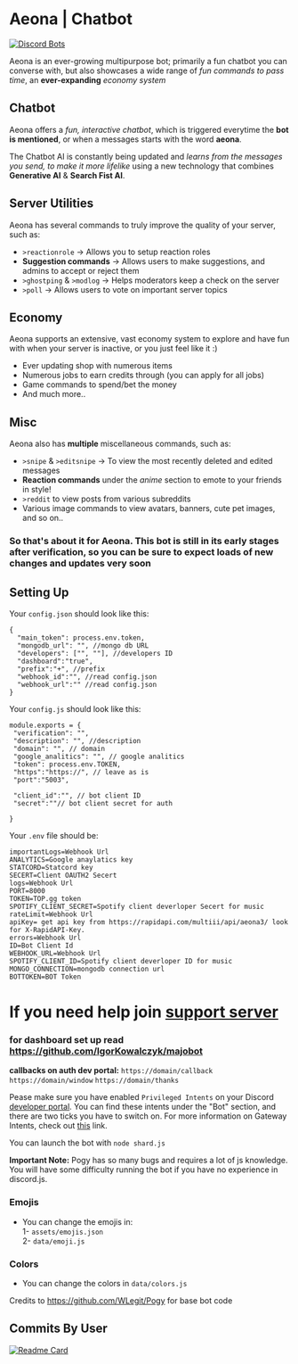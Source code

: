 # Aeona | Chatbot

[![Discord Bots](https://top.gg/api/widget/931226824753700934.svg)](https://top.gg/bot/931226824753700934)

Aeona is an ever-growing multipurpose bot; primarily a fun chatbot you can converse with, but also showcases a wide range of _fun commands to pass time_, an **ever-expanding** _economy system_

## Chatbot

Aeona offers a _fun, interactive chatbot_, which is triggered everytime the **bot is mentioned**, or when a messages starts with the word **aeona**.

The Chatbot AI is constantly being updated and _learns from the messages you send, to make it more lifelike_ using a new technology that combines **Generative AI** & **Search Fist AI**.

## Server Utilities

Aeona has several commands to truly improve the quality of your server, such as:

- `>reactionrole` → Allows you to setup reaction roles
- **Suggestion commands** → Allows users to make suggestions, and admins to accept or reject them
- `>ghostping` & `>modlog` → Helps moderators keep a check on the server
- `>poll` → Allows users to vote on important server topics

## Economy

Aeona supports an extensive, vast economy system to explore and have fun with when your server is inactive, or you just feel like it :)

- Ever updating shop with numerous items
- Numerous jobs to earn credits through (you can apply for all jobs)
- Game commands to spend/bet the money
- And much more..

## Misc

Aeona also has **multiple** miscellaneous commands, such as:

- `>snipe` & `>editsnipe` → To view the most recently deleted and edited messages
- **Reaction commands** under the _anime_ section to emote to your friends in style!
- `>reddit` to view posts from various subreddits
- Various image commands to view avatars, banners, cute pet images, and so on..

### So that's about it for Aeona. This bot is still in its early stages after verification, so you can be sure to expect loads of new changes and updates very soon

## Setting Up

Your `config.json` should look like this:

```
{
  "main_token": process.env.token,
  "mongodb_url": "", //mongo db URL
  "developers": ["", ""], //developers ID
  "dashboard":"true",
  "prefix":"+", //prefix
  "webhook_id":"", //read config.json
  "webhook_url":"" //read config.json
}

```

Your `config.js` should look like this:

```
module.exports = {
 "verification": "",
 "description": "", //description
 "domain": "", // domain
 "google_analitics": "", // google analitics
 "token": process.env.TOKEN,
 "https":"https://", // leave as is
 "port":"5003",

 "client_id":"", // bot client ID
 "secret":""// bot client secret for auth

}
```

Your `.env` file should be:

```
importantLogs=Webhook Url
ANALYTICS=Google anaylatics key
STATCORD=Statcord key
SECERT=Client OAUTH2 Secert
logs=Webhook Url
PORT=8000
TOKEN=TOP.gg token
SPOTIFY_CLIENT_SECRET=Spotify client deverloper Secert for music
rateLimit=Webhook Url
apiKey= get api key from https://rapidapi.com/multiii/api/aeona3/ look for X-RapidAPI-Key.
errors=Webhook Url
ID=Bot Client Id
WEBHOOK_URL=Webhook Url
SPOTIFY_CLIENT_ID=Spotify client deverloper ID for music
MONGO_CONNECTION=mongodb connection url
BOTTOKEN=BOT Token

```

# If you need help join [support server](https://www.aeeona.xyz/support)

### for dashboard set up read https://github.com/IgorKowalczyk/majobot

**callbacks on auth dev portal:**
`https://domain/callback`
`https://domain/window`
`https://domain/thanks`

Pease make sure you have enabled `Privileged Intents` on your Discord [developer portal](https://discordapp.com/developers/applications/). You can find these intents under the "Bot" section, and there are two ticks you have to switch on. For more information on Gateway Intents, check out [this](https://discordjs.guide/popular-topics/intents.html#the-intents-bit-field-wrapper) link.

You can launch the bot with `node shard.js`

**Important Note:** Pogy has so many bugs and requires a lot of js knowledge. You will have some difficulty running the bot if you have no experience in discord.js.

### Emojis

- You can change the emojis in: <br>
  1- `assets/emojis.json` <br>
  2- `data/emoji.js`

### Colors

- You can change the colors in `data/colors.js`

Credits to <https://github.com/WLegit/Pogy> for base bot code

## Commits By User

[![Readme Card](https://github-readme-stats.vercel.app/api/pin/?username=deepsarda&repo=aeona&theme=radical&show_icons=true&show_owner=true)](https://github.com/deepsarda/Aeona)
